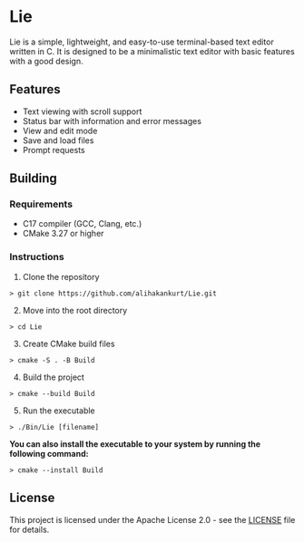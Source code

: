
# Lie

Lie is a simple, lightweight, and easy-to-use terminal-based text editor written in C. It is designed to be a minimalistic text editor with basic features with a good design.

## Features

- Text viewing with scroll support
- Status bar with information and error messages
- View and edit mode
- Save and load files
- Prompt requests

## Building

### Requirements

- C17 compiler (GCC, Clang, etc.)
- CMake 3.27 or higher

### Instructions

1. Clone the repository
```console
> git clone https://github.com/alihakankurt/Lie.git
```

2. Move into the root directory
```console
> cd Lie
```

3. Create CMake build files
```console
> cmake -S . -B Build
```

4. Build the project
```console
> cmake --build Build
```

5. Run the executable
```console
> ./Bin/Lie [filename]
```

**You can also install the executable to your system by running the following command:**
```console
> cmake --install Build
```

## License

This project is licensed under the Apache License 2.0 - see the [LICENSE](LICENSE) file for details.
